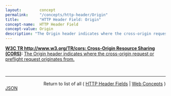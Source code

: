 ```yaml
---
layout:        concept
permalink:     "/concepts/http-header/Origin"
title:         "HTTP Header Field: Origin"
concept-name:  HTTP Header Field
concept-value: Origin
description: "The Origin header indicates where the cross-origin request or preflight request originates from."
---
```


**[W3C TR http://www.w3.org/TR/cors: Cross-Origin Resource Sharing (CORS)](/specs/W3C/TR/cors "This document defines a mechanism to enable client-side cross-origin requests. Specifications that enable an API to make cross-origin requests to resources can use the algorithms defined by this specification. If such an API is used on http://example.org resources, a resource on http://hello-world.example can opt in using the mechanism described by this specification (e.g., specifying Access-Control-Allow-Origin: http://example.org as response header), which would allow that resource to be fetched cross-origin from http://example.org."):** [The Origin header indicates where the cross-origin request or preflight request originates from.](http://www.w3.org/TR/cors/#origin-request-header "Read documentation for HTTP Header Field &#34;Origin&#34;")

<br/>
<hr/>

<p style="float : left"><a href="./Origin.json" title="JSON representing this particular Web Concept value">JSON</a></p>
<p style="text-align: right">Return to list of all ( <a href="../http-header/">HTTP Header Fields</a> | <a href="../">Web Concepts</a> )</p>

